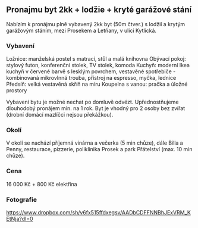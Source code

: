 ## Pronajmu byt 2kk + lodžie + kryté garážové stání

Nabízím k pronájmu plně vybavený 2kk byt (50m čtver.) s lodžií a krytým garážovým stáním, mezi Prosekem a Letňany, v ulici Kytlická.

### Vybavení
Ložnice: manželská postel s matrací, stůl a malá knihovna
Obývací pokoj: stylový futon, konferenční stolek, TV stolek, komoda
Kuchyň: moderní Ikea kuchyň v červené barvě s lesklým povrchem, vestavěné spotřebiče - kombinovaná mikrovlnná trouba, přístroj na espresso, myčka, lednice
Předsíň: velká vestavěná skříň na míru
Koupelna s vanou: pračka a úložné prostory

Vybavení bytu je možné nechat po domluvě odvézt. Upřednostňujeme dlouhodobý pronájem min. na 1 rok. Byt je vhodný pro 2 osoby bez zvířat (drobní domácí mazlíčci nejsou překážkou).

### Okolí

V okolí se nachází příjemná vinárna a večerka (5 min chůze), dále Billa a Penny, restaurace, pizzerie, poliklinika Prosek a park Přátelství (max. 10 min chůze).

### Cena
16 000 Kč + 800 Kč elektřina

### Fotografie

https://www.dropbox.com/sh/v6fx515ffdxegsv/AADbCDFFNNBhJExVRM_KEtNja?dl=0
